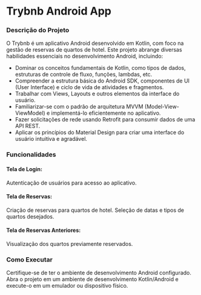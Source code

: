 # Trybnb Android App

### Descrição do Projeto
O Trybnb é um aplicativo Android desenvolvido em Kotlin, com foco na gestão de reservas de quartos de hotel. Este projeto abrange diversas habilidades essenciais no desenvolvimento Android, incluindo:

- Dominar os conceitos fundamentais de Kotlin, como tipos de dados, estruturas de controle de fluxo, funções, lambdas, etc.
- Compreender a estrutura básica do Android SDK, componentes de UI (User Interface) e ciclo de vida de atividades e fragmentos.
- Trabalhar com Views, Layouts e outros elementos da interface do usuário.
- Familiarizar-se com o padrão de arquitetura MVVM (Model-View-ViewModel) e implementá-lo eficientemente no aplicativo.
- Fazer solicitações de rede usando Retrofit para consumir dados de uma API REST.
- Aplicar os princípios do Material Design para criar uma interface do usuário intuitiva e agradável.

### Funcionalidades
#### Tela de Login:

Autenticação de usuários para acesso ao aplicativo.

#### Tela de Reservas:

Criação de reservas para quartos de hotel.
Seleção de datas e tipos de quartos desejados.

#### Tela de Reservas Anteriores:

Visualização dos quartos previamente reservados.

### Como Executar
Certifique-se de ter o ambiente de desenvolvimento Android configurado. Abra o projeto em um ambiente de desenvolvimento Kotlin/Android e execute-o em um emulador ou dispositivo físico.
